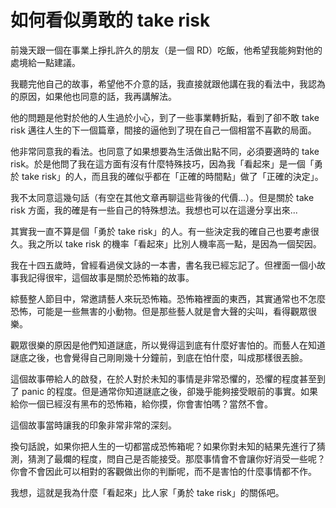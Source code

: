 # 如何看似勇敢的 take risk

前幾天跟一個在事業上掙扎許久的朋友（是一個 RD）吃飯，他希望我能夠對他的處境給一點建議。

我聽完他自己的故事，希望他不介意的話，我直接就跟他講在我的看法中，我認為的原因，如果他也同意的話，我再講解法。

他的問題是他對於他的人生過於小心，到了一些事業轉折點，看到了卻不敢 take risk 邁往人生的下一個篇章，間接的逼他到了現在自己一個相當不喜歡的局面。

他非常同意我的看法。也同意了如果想要為生活做出點不同，必須要適時的 take risk。於是他問了我在這方面有沒有什麼特殊技巧，因為我「看起來」是一個「勇於 take risk」的人，而且我的確似乎都在「正確的時間點」做了「正確的決定」。

我不太同意這幾句話（有空在其他文章再聊這些背後的代價...）。但是關於 take risk 方面，我的確是有一些自己的特殊想法。我想也可以在這邊分享出來...

其實我一直不算是個「勇於 take risk」的人。有一些決定我的確自己也要考慮很久。我之所以 take risk 的機率「看起來」比別人機率高一點，是因為一個契因。

我在十四五歲時，曾經看過侯文詠的一本書，書名我已經忘記了。但裡面一個小故事我記得很牢，這個故事是關於恐怖箱的故事。

綜藝整人節目中，常邀請藝人來玩恐怖箱。恐怖箱裡面的東西，其實通常也不怎麼恐怖，可能是一些無害的小動物。但是那些藝人就是會大聲的尖叫，看得觀眾很樂。

觀眾很樂的原因是他們知道謎底，所以覺得這到底有什麼好害怕的。而藝人在知道謎底之後，也會覺得自己剛剛幾十分鐘前，到底在怕什麼，叫成那樣很丟臉。

這個故事帶給人的啟發，在於人對於未知的事情是非常恐懼的，恐懼的程度甚至到了 panic 的程度。但是通常你知道謎底之後，卻幾乎能夠接受眼前的事實。如果給你一個已經沒有黑布的恐怖箱，給你摸，你會害怕嗎？當然不會。

這個故事當時讓我的印象非常非常的深刻。

換句話說，如果你把人生的一切都當成恐怖箱呢？如果你對未知的結果先進行了猜測，猜測了最爛的程度，問自己是否能接受。那麼事情會不會讓你好消受一些呢？你會不會因此可以相對的客觀做出你的判斷呢，而不是害怕的什麼事情都不作。

我想，這就是我為什麼「看起來」比人家「勇於 take risk」的關係吧。

